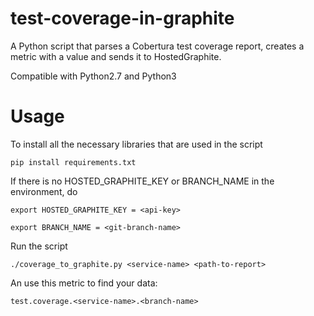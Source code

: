 # test-coverage-in-graphite

A Python script that parses a Cobertura test coverage report, creates a metric with a value and sends it to HostedGraphite.

Compatible with Python2.7 and Python3

# Usage

To install all the necessary libraries that are used in the script     

```pip install requirements.txt```

If there is no HOSTED_GRAPHITE_KEY or BRANCH_NAME in the environment, do

```export HOSTED_GRAPHITE_KEY = <api-key> ```

```export BRANCH_NAME = <git-branch-name> ```

Run the script

```./coverage_to_graphite.py <service-name> <path-to-report> ```

An use this metric to find your data:

```test.coverage.<service-name>.<branch-name>```
